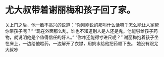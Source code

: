 # 尤大叔带着谢丽梅和孩子回了家。
关上门之后，他一脸不高兴的说道：“你刚刚说的那叫什么话嘛？怎么能让人家帮你带孩子呢？”
“现在外面那么乱，谁也不知道别人是人还是鬼。他能够给孩子药物，就说明他是个值得信任的好人。”
“你咋还能得寸进尺呢？”
谢丽梅抱着孩子坐在床上，一边给他喂药，一边解开了衣襟，用奶水给他把药顺下去。
她没有跟尤大叔吵

